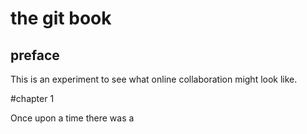 # the git book

## preface

This is an experiment to see what online collaboration might look like.

#chapter 1

Once upon a time there was a
